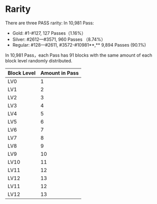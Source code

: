 # Rarity

&#x20; There are three PASS rarity:  In 10,981 Pass:

* Gold: #1-#127, 127 Passes（1.16%）
* Silver: #2612—#3571, 960 Passes （8.74%）
* Regular: #128—#2611, #3572-#10981**,** 9,894 Passes (90.1%)

In 10,981 Pass，each Pass has 91 blocks with the same amount of each block level randomly distributed.

| **Block Level** | **Amount in Pass** |
| --------------- | ------------------ |
| LV0             | 1                  |
| LV1             | 2                  |
| LV2             | 3                  |
| LV3             | 4                  |
| LV4             | 5                  |
| LV5             | 6                  |
| LV6             | 7                  |
| LV7             | 8                  |
| LV8             | 9                  |
| LV9             | 10                 |
| LV10            | 11                 |
| LV11            | 12                 |
| LV12            | 13                 |
| LV11            | 12                 |
| LV12            | 13                 |
